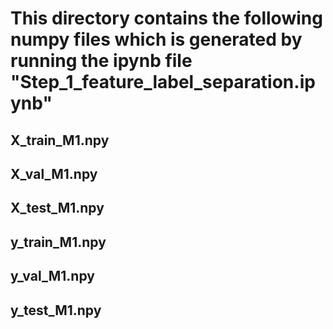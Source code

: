 # This directory contains the following numpy files which is generated by running the ipynb file "Step_1_feature_label_separation.ipynb"

## X_train_M1.npy
## X_val_M1.npy
## X_test_M1.npy

## y_train_M1.npy
## y_val_M1.npy
## y_test_M1.npy